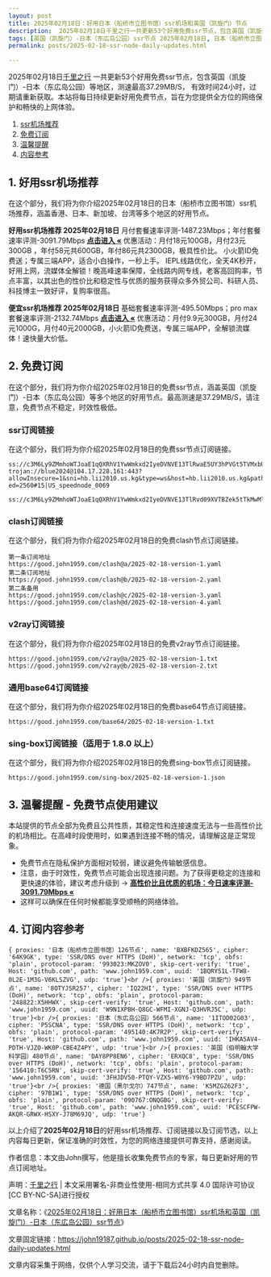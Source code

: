 ```yaml
---
layout: post
title: 2025年02月18日：好用日本（船桥市立图书馆）ssr机场和英国（凯旋门）节点
description:  2025年02月18日千里之行一共更新53个好用免费ssr节点，包含英国（凯旋门）-日本（东広岛公园）等地区，测速最高37.29MB/S， 有效时间24小时，过期请重新获取。本站将每日持续更新好用免费节点，旨在为您提供全方位的网络保护和畅快的上网体验
tags: [英国（凯旋门）-日本（东広岛公园）ssr节点 2025年02月18日, 日本（船桥市立图书馆）好用ssr机场推荐 2025年02月18日]
permalink: posts/2025-02-18-ssr-node-daily-updates.html

---
```



2025年02月18日[千里之行](https://john19187.github.io) 一共更新53个好用免费ssr节点，包含英国（凯旋门）-日本（东広岛公园）等地区，测速最高37.29MB/S， 有效时间24小时，过期请重新获取。本站将每日持续更新好用免费节点，旨在为您提供全方位的网络保护和畅快的上网体验。

1. [ssr机场推荐](#1-好用ssr机场推荐)
2. [免费订阅](#2-免费订阅)
3. [温馨提醒](#3-温馨提醒---免费节点使用建议)
4. [内容参考](#4-订阅内容参考)

## 1. 好用ssr机场推荐

在这个部分，我们将为你介绍2025年02月18日的日本（船桥市立图书馆）ssr机场推荐，涵盖香港、日本、新加坡、台湾等多个地区的好用节点。

<div class="good cat1"><strong>好用ssr机场推荐 2025年02月18日</strong> 月付套餐速率评测-1487.23Mbps；年付套餐速率评测-3091.79Mbps <strong><a href="https://good.john1959.com/lepl/2025-02-18" target="_blank">点击进入 «</a></strong> 优惠活动：月付18元100GB，月付23元300GB ，年付58元共600GB，年付86元共2300GB，极具性价比。 小火箭ID免费送；专属三端APP，适合小白操作，一秒上手。 IEPL线路优化，全天4K秒开，好用上网，流媒体全解锁！晚高峰速率保障，全线路内网专线，老客高回购率，节点丰富，以其出色的性价比和稳定性与优质的服务获得众多外贸公司、科研人员、科技博主一致好评，复购率很高。</div><div class="good cat2">

<strong>便宜ssr机场推荐 2025年02月18日</strong> 基础套餐速率评测-495.50Mbps；pro max套餐速率评测-2132.74Mbps <strong><a href="https://good.john1959.com/cheap/2025-02-18" target="_blank">点击进入 «</a></strong> 优惠活动：月付9.9元300GB，月付24元1000G，月付40元2000GB，小火箭ID免费送，专属三端APP，全解锁流媒体！速快量大价低。</div>

## 2. 免费订阅

在这个部分，我们将为你介绍2025年02月18日的免费ssr节点，涵盖英国（凯旋门）-日本（东広岛公园）等多个地区的好用节点。最高测速是37.29MB/S，请注意，免费节点不稳定，时效性极低。

### ssr订阅链接

在这个部分，我们将为你介绍2025年02月18日的免费ssr节点订阅链接。

```
ss://c3M6Ly9ZMmhoWTJoaE1qQXRhV1YwWmkxd2IyeDVNVE13TlRwaE5UY3hPVGt5TVMxbU16QTRMVFJrTVRJdFlXUXlaaTB5TnpneU5qZ3hOakJtTldZ@free.2weradf:36571#7%7C%F0%9F%87%B9%F0%9F%87%B7%20%E5%9C%9F%E8%80%B3%E5%85%B6%2001%20%7C%201x%20TR
trojan://blue2024@104.17.228.161:443?allowInsecure=1&sni=hb.lii2010.us.kg&type=ws&host=hb.lii2010.us.kg&path=/?ed=2560#15|US_speednode_0069
                               ss://c3M6Ly9ZMmhoWTJoaE1qQXRhV1YwWmkxd2IyeDVNVE13TlRvd09XVTBZek5tTkMwMllUZzVMVFJrTVRndFlqaGlZUzFoTmpCak5HVTNaV1ZpTXpn@free.2weradf:36141#7%7C%F0%9F%87%AD%F0%9F%87%B0%20%E9%A6%99%E6%B8%AF%2001%20%7C%201x%20HK
```

### clash订阅链接

在这个部分，我们将为你介绍2025年02月18日的免费clash节点订阅链接。

```
第一条订阅地址
https://good.john1959.com/clash@a/2025-02-18-version-1.yaml
第二条订阅地址
https://good.john1959.com/clash@b/2025-02-18-version-2.yaml
第二条备用
https://good.john1959.com/clash@c/2025-02-18-version-3.yaml
https://good.john1959.com/clash@d/2025-02-18-version-4.yaml
```

### v2ray订阅链接

在这个部分，我们将为你介绍2025年02月18日的免费v2ray节点订阅链接。

```
https://good.john1959.com/v2ray@a/2025-02-18-version-1.txt
https://good.john1959.com/v2ray@b/2025-02-18-version-2.txt
```

### 通用base64订阅链接

在这个部分，我们将为你介绍2025年02月18日的免费base64节点订阅链接。

```
https://good.john1959.com/base64/2025-02-18-version-1.txt
```

### sing-box订阅链接（适用于 1.8.0 以上）

在这个部分，我们将为你介绍2025年02月18日的免费sing-box节点订阅链接。

```
https://good.john1959.com/sing-box/2025-02-18-version-1.json
```

## 3. 温馨提醒 - 免费节点使用建议

本站提供的节点全部为免费且公共性质，其稳定性和连接速度无法与一些高性价比的机场相比。在高峰时段使用时，如果遇到连接不畅的情况，请理解这是正常现象。

- 免费节点在隐私保护方面相对较弱，建议避免传输敏感信息。
- 注意，由于时效性，免费节点可能会出现连接问题。为了获得更稳定的连接和更快速的体验，建议考虑升级到 → <strong>[高性价比且优质的机场：今日速率评测- 3091.79Mbps «](https://good.john1959.com/lepl/2025-02-18)</strong>
- 这样可以确保在任何时候都能享受顺畅的网络体验。

## 4. 订阅内容参考

```
{ proxies: '日本（船桥市立图书馆）126节点', name: 'BXBFKDZ565', cipher: '64K9GK', type: 'SSR/DNS over HTTPS (DoH)', network: 'tcp', obfs: 'plain', protocol-param: '993023:MKZOV0', skip-cert-verify: 'true', Host: 'github.com', path: 'www.john1959.com', uuid: '1BQRY51L-TFW8-0L2E-1M3G-V6KLSZVG', udp: 'true'}<br />{ proxies: '英国（凯旋门）949节点', name: '8OTYJSR257', cipher: 'IQ22HI', type: 'SSR/DNS over HTTPS (DoH)', network: 'tcp', obfs: 'plain', protocol-param: '248822:X5HHWX', skip-cert-verify: 'true', Host: 'github.com', path: 'www.john1959.com', uuid: 'W9N1XPBH-Q8GC-WFMI-XGNJ-Q3HVRJ5C', udp: 'true'}<br />{ proxies: '日本（东広岛公园）566节点', name: '1ITOD02G03', cipher: 'P5SCNA', type: 'SSR/DNS over HTTPS (DoH)', network: 'tcp', obfs: 'plain', protocol-param: '495140:4K7R2P', skip-cert-verify: 'true', Host: 'github.com', path: 'www.john1959.com', uuid: 'IHKA5AV4-PDTH-VJZO-WK0P-CBE4Z4PY', udp: 'true'}<br />{ proxies: '英国（伯明翰大学科学园）480节点', name: 'DAY8PP8EN6', cipher: 'ERXQC8', type: 'SSR/DNS over HTTPS (DoH)', network: 'tcp', obfs: 'plain', protocol-param: '156410:T6C5RN', skip-cert-verify: 'true', Host: 'github.com', path: 'www.john1959.com', uuid: '3FHJDV50-PTQY-VZX5-W0Y6-Y9BD7PZU', udp: 'true'}<br />{ proxies: '德国（黑尔戈尔）747节点', name: 'K5MZGZ62F3', cipher: '97B1W1', type: 'SSR/DNS over HTTPS (DoH)', network: 'tcp', obfs: 'plain', protocol-param: '090767:ONQGBG', skip-cert-verify: 'true', Host: 'github.com', path: 'www.john1959.com', uuid: 'PCESCFPW-AKQR-GRWX-HSXY-J78M69JQ', udp: 'true'}
```

以上介绍了<strong>2025年02月18日</strong>的好用ssr机场推荐、订阅链接以及订阅节选，以上内容每日更新，保证准确的时效性，为您的网络连接提供可靠支持，感谢阅读。

作者信息：本文由John撰写，他是擅长收集免费节点的专家，每日更新好用的节点订阅地址。

声明：[千里之行](https://john19187.github.io) | 本文采用署名-非商业性使用-相同方式共享 4.0 国际许可协议[CC BY-NC-SA]进行授权

文章名称：《[2025年02月18日：好用日本（船桥市立图书馆）ssr机场和英国（凯旋门）-日本（东広岛公园）ssr节点](https://john19187.github.io/posts/2025-02-18-ssr-node-daily-updates.html)》

文章固定链接：https://john19187.github.io/posts/2025-02-18-ssr-node-daily-updates.html


文章内容采集于网络，仅供个人学习交流，请于下载后24小时内自觉删除。




